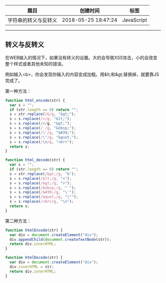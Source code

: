| 题目                 | 创建时间            | 标签       |
| -------------------- | ------------------- | ---------- |
| 字符串的转义与反转义 | 2018-05-25 19:47:24 | JavaScript |

------

## 转义与反转义

在WEB输入的情况下，如果没有转义的设置。大的会导致XSS攻击，小的会改变整个样式或者其他未知的错误。

例如输入&lt;b&gt;，你会发现你输入的内容变成加粗。用&amp;lt;和&amp;gt;替换掉，就要靠JS完成了。

第一种方法：

```JavaScript
function html_encode(str) { 
  var s = ""; 
  if (str.length == 0) return ""; 
  s = str.replace(/&/g, "&gt;"); 
  s = s.replace(/</g, "&lt;"); 
  s = s.replace(/>/g, "&gt;"); 
  s = s.replace(/ /g, "&nbsp;"); 
  s = s.replace(/\'/g, "&#39;"); 
  s = s.replace(/\"/g, "&quot;"); 
  s = s.replace(/\n/g, "<br>"); 
  return s; 
}

function html_decode(str) { 
  var s = ""; 
  if (str.length == 0) return ""; 
  s = str.replace(/&gt;/g, "&"); 
  s = s.replace(/&lt;/g, "<"); 
  s = s.replace(/&gt;/g, ">"); 
  s = s.replace(/&nbsp;/g, " "); 
  s = s.replace(/&#39;/g, "\'"); 
  s = s.replace(/&quot;/g, "\""); 
  s = s.replace(/<br>/g, "\n"); 
  return s; 
}
```

第二种方法：

```JavaScript
function htmlEncode(str) {
  var div = document.createElement("div");
  div.appendChild(document.createTextNode(str));
  return div.innerHTML;
}

function htmlDecode(str) {
  var div = document.createElement("div");
  div.innerHTML = str;
  return div.innerHTML;
}
```